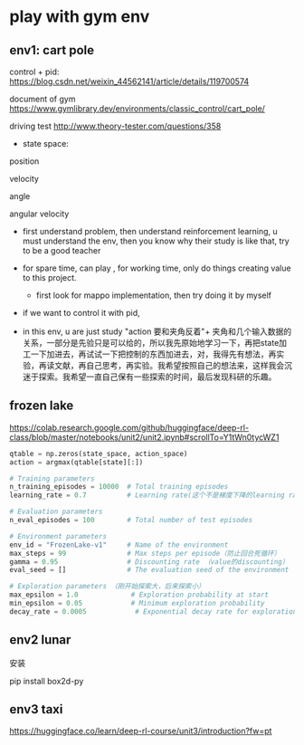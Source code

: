 # play with gym env

## env1: cart pole

control + pid: https://blog.csdn.net/weixin_44562141/article/details/119700574

document of gym https://www.gymlibrary.dev/environments/classic_control/cart_pole/

driving test http://www.theory-tester.com/questions/358

- state space:

position

velocity

angle

angular velocity

- first understand problem, then understand reinforcement learning, u must understand the env, then you know why their study is like that, try to be a good teacher
- for spare time, can play , for working time, only do things creating value to this project.
  -  first look for mappo implementation, then try doing it by myself

- if we want to control it with pid,
-  in this env, u are just study "action 要和夹角反着"+ 夹角和几个输入数据的关系，一部分是先验只是可以给的，所以我先原始地学习一下，再把state加工一下加进去，再试试一下把控制的东西加进去，对，我得先有想法，再实验，再读文献，再自己思考，再实验。我希望按照自己的想法来，这样我会沉迷于探索。我希望一直自己保有一些探索的时间，最后发现科研的乐趣。

## frozen lake

https://colab.research.google.com/github/huggingface/deep-rl-class/blob/master/notebooks/unit2/unit2.ipynb#scrollTo=Y1tWn0tycWZ1

```python
qtable = np.zeros(state_space, action_space)
action = argmax(qtable[state][:])
```

```python
# Training parameters
n_training_episodes = 10000  # Total training episodes
learning_rate = 0.7          # Learning rate(这个不是梯度下降的learning rate,是td error的learning rate 

# Evaluation parameters
n_eval_episodes = 100        # Total number of test episodes

# Environment parameters
env_id = "FrozenLake-v1"     # Name of the environment
max_steps = 99               # Max steps per episode（防止回合死循环）
gamma = 0.95                 # Discounting rate （value的discounting）
eval_seed = []               # The evaluation seed of the environment

# Exploration parameters （刚开始探索大，后来探索小）
max_epsilon = 1.0             # Exploration probability at start
min_epsilon = 0.05            # Minimum exploration probability 
decay_rate = 0.0005            # Exponential decay rate for exploration prob
```





## env2 lunar

安装

pip install box2d-py





## env3 taxi

https://huggingface.co/learn/deep-rl-course/unit3/introduction?fw=pt